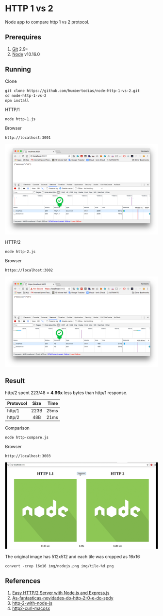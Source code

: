 # HTTP 1 vs 2

Node app to compare http 1 vs 2 protocol.

## Prerequires

1. [Git](https://git-scm.com/downloads) 2.9+
2. [Node](https://nodejs.org/en/download) v10.16.0

## Running

Clone

```
git clone https://github.com/humbertodias/node-http-1-vs-2.git 
cd node-http-1-vs-2
npm install
```

HTTP/1

```
node http-1.js
```

Browser

```
http://localhost:3001
```

![](doc/out-1.png)

HTTP/2

```
node http-2.js
```

Browser

```
https://localhost:3002
```

![](doc/out-2.png)


## Result

http/2 spent 223/48 = **4.66x** less bytes than http/1 response.


| Protovcol        | Size           | Time  |
| ------------- |:-------------:| -----:|
| http/1    | 223B| 25ms |
| http/2      | 48B      |   21ms|


Comparison

```
node http-compare.js
```

Browser

```
http://localhost:3003
```

![](doc/compare.gif)

The original image has 512x512 and each tile was cropped as 16x16

```
convert -crop 16x16 img/nodejs.png img/tile-%d.png
```


## References

1. [Easy HTTP/2 Server with Node.js and Express.js](https://webapplog.com/http2-node/)
2. [As-fantasticas-novidades-do-http-2-0-e-do-spdy](http://blog.caelum.com.br/as-fantasticas-novidades-do-http-2-0-e-do-spdy/)
3. [http-2-with-node-js](https://medium.com/@imjacobclark/http-2-with-node-js-85da17322812#.uhmkvr54u)
4. [http2-curl-macosx](https://simonecarletti.com/blog/2016/01/http2-curl-macosx/)
